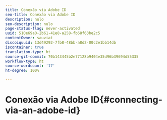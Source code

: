 ```yaml
---
title: Conexão via Adobe ID
seo-title: Conexão via Adobe ID
description: nulo
seo-description: nulo
page-status-flag: never-activated
uuid: 510e69a0-2b61-41e8-a258-fb68f63be2c5
contentOwner: sauviat
discoiquuid: 13d49292-7fb8-48bb-a8d2-00c2e1bb14db
iscontainer: true
translation-type: ht
source-git-commit: 70b143445b2e77128b9404e35d96b39694d55335
workflow-type: ht
source-wordcount: '17'
ht-degree: 100%

---
```



# Conexão via Adobe ID{#connecting-via-an-adobe-id}

